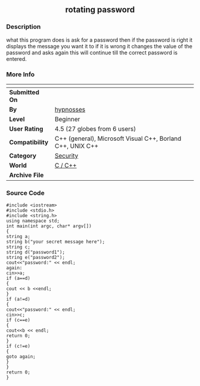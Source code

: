 ﻿<div align="center">

## rotating password


</div>

### Description

what this program does is ask for a password then if the password is right it displays the message you want it to if it is wrong it changes the value of the password and asks again this will continue till the correct password is entered.
 
### More Info
 


<span>             |<span>
---                |---
**Submitted On**   |
**By**             |[hypnosses](https://github.com/Planet-Source-Code/PSCIndex/blob/master/ByAuthor/hypnosses.md)
**Level**          |Beginner
**User Rating**    |4.5 (27 globes from 6 users)
**Compatibility**  |C\+\+ \(general\), Microsoft Visual C\+\+, Borland C\+\+, UNIX C\+\+
**Category**       |[Security](https://github.com/Planet-Source-Code/PSCIndex/blob/master/ByCategory/security__3-14.md)
**World**          |[C / C\+\+](https://github.com/Planet-Source-Code/PSCIndex/blob/master/ByWorld/c-c.md)
**Archive File**   |[](https://github.com/Planet-Source-Code/hypnosses-rotating-password__3-8699/archive/master.zip)





### Source Code

```
#include <iostream>
#include <stdio.h>
#include <string.h>
using namespace std;
int main(int argc, char* argv[])
{
string a;
string b("your secret message here");
string c;
string d("password1");
string e("password2");
cout<<"password:" << endl;
again:
cin>>a;
if (a==d)
{
cout << b <<endl;
}
if (a!=d)
{
cout<<"password:" << endl;
cin>>c;
if (c==e)
{
cout<<b << endl;
return 0;
}
if (c!=e)
{
goto again;
}
}
return 0;
}
```

